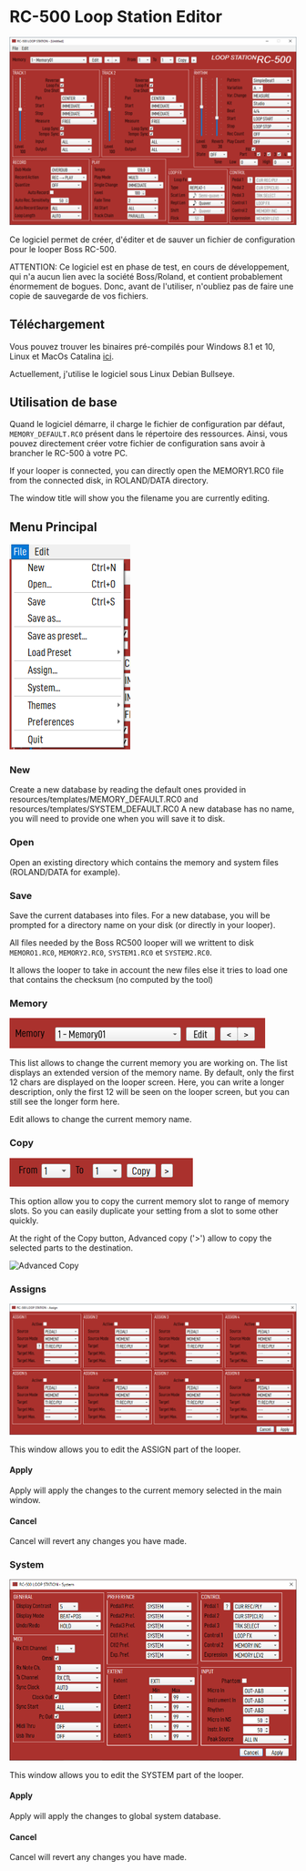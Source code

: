 # RC-500 Loop Station Editor

![Main Screen](../images/screenshot.png)

Ce logiciel permet de créer, d'éditer et de sauver un fichier de configuration
pour le looper Boss RC-500.

ATTENTION: Ce logiciel est en phase de test, en cours de développement, qui n'a aucun 
lien avec la société Boss/Roland, et contient probablement énormement de bogues. Donc,
avant de l'utiliser, n'oubliez pas de faire une copie de sauvegarde de vos fichiers.

## Téléchargement

Vous pouvez trouver les binaires pré-compilés pour Windows 8.1 et 10, Linux et
MacOs Catalina [ici](http://simplecpp.free.fr/boss-rc500/downloads/).

Actuellement, j'utilise le logiciel sous Linux Debian Bullseye.

## Utilisation de base

Quand le logiciel démarre, il charge le fichier de configuration par défaut, 
`MEMORY_DEFAULT.RC0` présent dans le répertoire des ressources.
Ainsi, vous pouvez directement créer votre fichier de configuration sans avoir à brancher
le RC-500 à votre PC.

If your looper is connected, you can directly open the MEMORY1.RC0 file
from the connected disk, in ROLAND/DATA directory.

The window title will show you the filename you are currently editing.

## Menu Principal

![Main Menu](../images/menu.png)

### New

Create a new database by reading the default ones provided in
resources/templates/MEMORY_DEFAULT.RC0 and resources/templates/SYSTEM_DEFAULT.RC0
A new database has no name, you will need to provide one when you
will save it to disk.

### Open

Open an existing directory which contains the memory and system
files (ROLAND/DATA for example).

### Save

Save the current databases into files.
For a new database, you will be prompted for a directory name on your
disk (or directly in your looper).

All files needed by the Boss RC500 looper will we writtent to disk
`MEMORO1.RC0`, `MEMORY2.RC0`, `SYSTEM1.RC0` et `SYSTEM2.RC0`.

It allows the looper to take in account the new files else it tries
to load one that contains the checksum (no computed by the tool)

### Memory

![Memory](../images/memory.png)

This list allows to change the current memory you are working on.
The list displays an extended version of the memory name. By default, only
the first 12 chars are displayed on the looper screen. Here, you can
write a longer description, only the first 12 will be seen on the looper
screen, but you can still see the longer form here.

Edit allows to change the current memory name.

### Copy

![Copy](../images/copy.png)

This option allow you to copy the current memory slot to range of memory  slots.
So you can easily duplicate your setting from a slot to some other quickly.

At the right of the Copy button, Advanced copy ('>') allow to copy the
selected parts to the destination.

![Advanced Copy](./images/copy_advanced.png)

### Assigns

![Assign](../images/assign.png)

This window allows you to edit the ASSIGN part of the looper.

#### Apply

Apply will apply the changes to the current memory selected in the main window.

#### Cancel

Cancel will revert any changes you have made.

### System

![System](../images/system.png)

This window allows you to edit the SYSTEM part of the looper.

#### Apply 

Apply will apply the changes to global system database.

#### Cancel

Cancel will revert any changes you have made.
